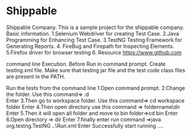 # Shippable
Shippable Company.
This is a sample project for the shippable company.
Basic information.
1.Selenium Webdriver for creating Test Case.
2.Java Programming for Enhancing Test Case.
3.TestNG Testing Framework for Generating Reports.
4. FireBug and Firepath for Inspecting Elements.
5.Firefox driver for browser testing
6. Resource https://www.github.com
 
command line Execution.
Before Run in command prompt.
Create testing.xml file.
Make sure that testing jar file and the test code class files are present in the PATH.
 
 Run the tests from the command line
1.Open command prompt.
2.Change the folder.  Use this command=>  :d  
Enter
3.Then go to workspace folder. Use this command=> cd workspace folder 
Enter
4.Then open directory use this command => foldername\dir
Enter
5.Then it will open all folder and move to bin folder=>cd bin
Enter
6.Open directory => dir
Enter
7.finally enter run command =>java org.testng.TestNG ..\Run.xml
Enter
Successfully start running ….

